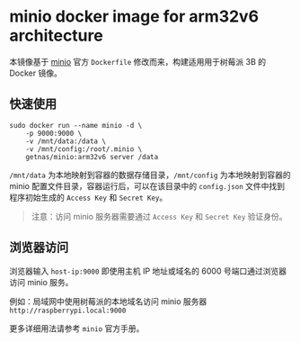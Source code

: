 # minio docker image for arm32v6 architecture

本镜像基于 [minio](https://github.com/minio/minio) 官方 `Dockerfile` 修改而来，构建适用用于树莓派 3B 的 Docker 镜像。

## 快速使用

```shell
sudo docker run --name minio -d \
    -p 9000:9000 \
    -v /mnt/data:/data \
    -v /mnt/config:/root/.minio \
    getnas/minio:arm32v6 server /data
```

`/mnt/data` 为本地映射到容器的数据存储目录，`/mnt/config` 为本地映射到容器的 minio 配置文件目录，容器运行后，可以在该目录中的 `config.json` 文件中找到程序初始生成的 `Access Key` 和 `Secret Key`。

> 注意：访问 minio 服务器需要通过 `Access Key` 和 `Secret Key` 验证身份。

## 浏览器访问

浏览器输入 `host-ip:9000` 即使用主机 IP 地址或域名的 6000 号端口通过浏览器访问 minio 服务。

例如：局域网中使用树莓派的本地域名访问 minio 服务器 `http://raspberrypi.local:9000`

更多详细用法请参考 `minio` 官方手册。